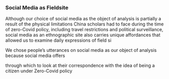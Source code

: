 ### Social Media as Fieldsite


Although our choice of social media as the object of analysis is partially a result of the physical limitations China scholars had to face during the time of zero-Covid policy, including travel restrictions and political surveillance, social media as an ethnographic site also carries unique affordances that allowed us to examine daily expressions of field si

We chose people’s utterances on social media as our object of analysis because social media offers  



 through which to look at their correspondence with the idea of being a citizen under Zero-Covid policy